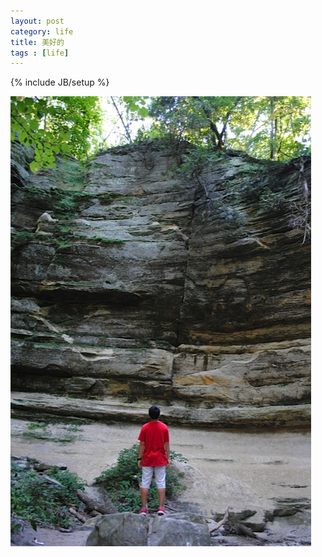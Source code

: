 ```yaml
---
layout: post
category: life
title: 美好的
tags : [life]
---
```

{% include JB/setup %}




![image](/assets/files/pic/2013/20130823.jpeg)













